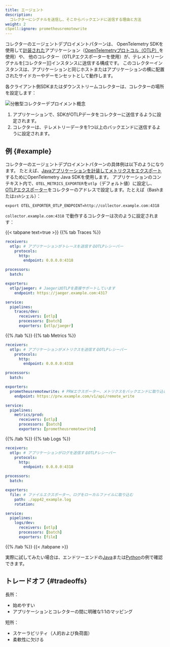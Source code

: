 ```yaml
---
title: エージェント
description:
  コレクターにシグナルを送信し、そこからバックエンドに送信する理由と方法
weight: 2
cSpell:ignore: prometheusremotewrite
---
```


コレクターのエージェントデプロイメントパターンは、
OpenTelemetry SDKを使用して[計装された][instrumentation]アプリケーション（[OpenTelemetryプロトコル（OTLP）][otlp]を使用）や、
他のコレクター（OTLPエクスポーターを使用）が、テレメトリーシグナルを[コレクター][]インスタンスに送信する構成です。
このコレクターインスタンスは、アプリケーションと同じホストまたはアプリケーションの横に配置されたサイドカーやデーモンセットとして動作します。

各クライアント側SDKまたはダウンストリームコレクターは、コレクターの場所を設定します：

![分散型コレクターデプロイメント概念](../../img/otel-agent-sdk.svg)

1. アプリケーションで、SDKがOTLPデータをコレクターに送信するように設定されます。
1. コレクターは、テレメトリーデータを1つ以上のバックエンドに送信するように設定されます。

## 例 {#example}

コレクターのエージェントデプロイメントパターンの具体例は以下のようになります。
たとえば、[Javaアプリケーションを計装してメトリクスをエクスポート][instrument-java-metrics]するためにOpenTelemetry Java SDKを使用します。
アプリケーションのコンテキスト内で、`OTEL_METRICS_EXPORTER`を`otlp`（デフォルト値）に設定し、
[OTLPエクスポーター][otlp-exporter]をコレクターのアドレスで設定します。たとえば（Bashまたは`zsh`シェル）：

```shell
export OTEL_EXPORTER_OTLP_ENDPOINT=http://collector.example.com:4318
```

`collector.example.com:4318` で動作するコレクターは次のように設定されます：

{{< tabpane text=true >}} {{% tab Traces %}}

```yaml
receivers:
  otlp: # アプリケーションがトレースを送信するOTLPレシーバー
    protocols:
      http:
        endpoint: 0.0.0.0:4318

processors:
  batch:

exporters:
  otlp/jaeger: # JaegerはOTLPを直接サポートしています
    endpoint: https://jaeger.example.com:4317

service:
  pipelines:
    traces/dev:
      receivers: [otlp]
      processors: [batch]
      exporters: [otlp/jaeger]
```

{{% /tab %}} {{% tab Metrics %}}

```yaml
receivers:
  otlp: # アプリケーションがメトリクスを送信するOTLPレシーバー
    protocols:
      http:
        endpoint: 0.0.0.0:4318

processors:
  batch:

exporters:
  prometheusremotewrite: # PRWエクスポーター、メトリクスをバックエンドに取り込む
    endpoint: https://prw.example.com/v1/api/remote_write

service:
  pipelines:
    metrics/prod:
      receivers: [otlp]
      processors: [batch]
      exporters: [prometheusremotewrite]
```

{{% /tab %}} {{% tab Logs %}}

```yaml
receivers:
  otlp: # アプリケーションがログを送信するOTLPレシーバー
    protocols:
      http:
        endpoint: 0.0.0.0:4318

processors:
  batch:

exporters:
  file: # ファイルエクスポーター、ログをローカルファイルに取り込む
    path: ./app42_example.log
    rotation:

service:
  pipelines:
    logs/dev:
      receivers: [otlp]
      processors: [batch]
      exporters: [file]
```

{{% /tab %}} {{< /tabpane >}}

実際に試してみたい場合は、エンドツーエンドの[Java][java-otlp-example]または[Python][py-otlp-example]の例で確認できます。

## トレードオフ {#tradeoffs}

長所：

- 始めやすい
- アプリケーションとコレクターの間に明確な1:1のマッピング

短所：

- スケーラビリティ（人的および負荷面）
- 柔軟性に欠ける

[instrumentation]: /docs/languages/
[otlp]: /docs/specs/otel/protocol/
[collector]: /docs/collector/
[instrument-java-metrics]: /docs/languages/java/api/#meterprovider
[otlp-exporter]: /docs/specs/otel/protocol/exporter/
[java-otlp-example]:
  https://github.com/open-telemetry/opentelemetry-java-docs/tree/main/otlp
[py-otlp-example]:
  https://opentelemetry-python.readthedocs.io/en/stable/examples/metrics/instruments/README.html
